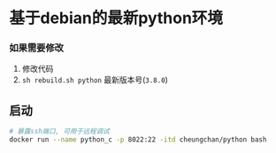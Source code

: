 # 基于debian的最新python环境

### 如果需要修改
1. 修改代码
2. `sh rebuild.sh python` 最新版本号(`3.8.0`)

## 启动
```bash
# 暴露ssh端口, 可用于远程调试
docker run --name python_c -p 8022:22 -itd cheungchan/python bash
```